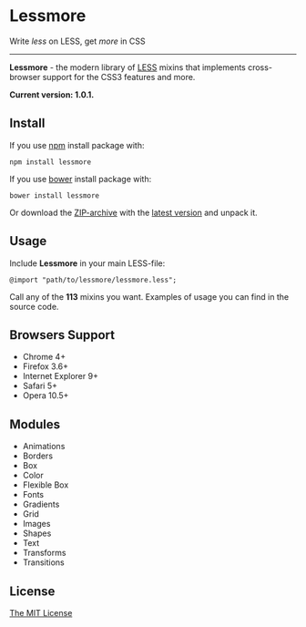 # Lessmore
Write *less* on LESS, get *more* in CSS

---

**Lessmore** - the modern library of [LESS](http://lesscss.org/) mixins that implements cross-browser support for the CSS3 features and more.

**Current version: 1.0.1.**

## Install
If you use [npm](https://www.npmjs.com/) install package with:
```
npm install lessmore
```
If you use [bower](http://bower.io/) install package with:
```
bower install lessmore
```
Or download the [ZIP-archive](https://github.com/belyan/lessmore/archive/v1.0.1.zip) with the [latest version](https://github.com/belyan/lessmore/releases/latest) and unpack it.

## Usage
Include **Lessmore** in your main LESS-file:
```
@import "path/to/lessmore/lessmore.less";
```
Сall any of the **113** mixins you want. Examples of usage you can find in the source code.

## Browsers Support
* Chrome 4+
* Firefox 3.6+
* Internet Explorer 9+
* Safari 5+
* Opera 10.5+

## Modules
* Animations
* Borders
* Box
* Color
* Flexible Box
* Fonts
* Gradients
* Grid
* Images
* Shapes
* Text
* Transforms
* Transitions

## License
[The MIT License](LICENSE.md)

